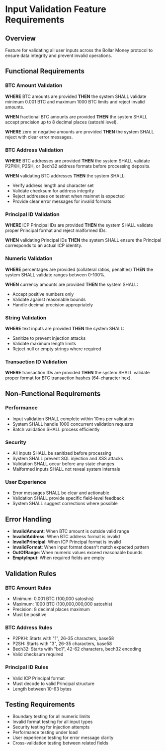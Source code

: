 # Input Validation Feature Requirements

## Overview
Feature for validating all user inputs across the Bollar Money protocol to ensure data integrity and prevent invalid operations.

## Functional Requirements

### BTC Amount Validation
**WHERE** BTC amounts are provided **THEN** the system SHALL validate minimum 0.001 BTC and maximum 1000 BTC limits and reject invalid amounts.

**WHEN** fractional BTC amounts are provided **THEN** the system SHALL accept precision up to 8 decimal places (satoshi level).

**WHERE** zero or negative amounts are provided **THEN** the system SHALL reject with clear error messages.

### BTC Address Validation
**WHERE** BTC addresses are provided **THEN** the system SHALL validate P2PKH, P2SH, or Bech32 address formats before processing deposits.

**WHEN** validating BTC addresses **THEN** the system SHALL:
- Verify address length and character set
- Validate checksum for address integrity
- Reject addresses on testnet when mainnet is expected
- Provide clear error messages for invalid formats

### Principal ID Validation
**WHERE** ICP Principal IDs are provided **THEN** the system SHALL validate proper Principal format and reject malformed IDs.

**WHEN** validating Principal IDs **THEN** the system SHALL ensure the Principal corresponds to an actual ICP identity.

### Numeric Validation
**WHERE** percentages are provided (collateral ratios, penalties) **THEN** the system SHALL validate ranges between 0-100%.

**WHEN** currency amounts are provided **THEN** the system SHALL:
- Accept positive numbers only
- Validate against reasonable bounds
- Handle decimal precision appropriately

### String Validation
**WHERE** text inputs are provided **THEN** the system SHALL:
- Sanitize to prevent injection attacks
- Validate maximum length limits
- Reject null or empty strings where required

### Transaction ID Validation
**WHERE** transaction IDs are provided **THEN** the system SHALL validate proper format for BTC transaction hashes (64-character hex).

## Non-Functional Requirements

### Performance
- Input validation SHALL complete within 10ms per validation
- System SHALL handle 1000 concurrent validation requests
- Batch validation SHALL process efficiently

### Security
- All inputs SHALL be sanitized before processing
- System SHALL prevent SQL injection and XSS attacks
- Validation SHALL occur before any state changes
- Malformed inputs SHALL not reveal system internals

### User Experience
- Error messages SHALL be clear and actionable
- Validation SHALL provide specific field-level feedback
- System SHALL suggest corrections where possible

## Error Handling
- **InvalidAmount**: When BTC amount is outside valid range
- **InvalidAddress**: When BTC address format is invalid
- **InvalidPrincipal**: When ICP Principal format is invalid
- **InvalidFormat**: When input format doesn't match expected pattern
- **OutOfRange**: When numeric values exceed reasonable bounds
- **EmptyInput**: When required fields are empty

## Validation Rules

### BTC Amount Rules
- Minimum: 0.001 BTC (100,000 satoshis)
- Maximum: 1000 BTC (100,000,000,000 satoshis)
- Precision: 8 decimal places maximum
- Must be positive

### BTC Address Rules
- P2PKH: Starts with "1", 26-35 characters, base58
- P2SH: Starts with "3", 26-35 characters, base58
- Bech32: Starts with "bc1", 42-62 characters, bech32 encoding
- Valid checksum required

### Principal ID Rules
- Valid ICP Principal format
- Must decode to valid Principal structure
- Length between 10-63 bytes

## Testing Requirements
- Boundary testing for all numeric limits
- Invalid format testing for all input types
- Security testing for injection attempts
- Performance testing under load
- User experience testing for error message clarity
- Cross-validation testing between related fields